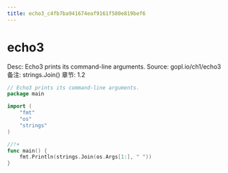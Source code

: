 ```yaml
---
title: echo3_c4fb7ba941674eaf9161f580e819bef6
---
```


# echo3

Desc: Echo3 prints its command-line arguments.
Source: gopl.io/ch1/echo3
备注: strings.Join()
章节: 1.2

```go
// Echo3 prints its command-line arguments.
package main

import (
	"fmt"
	"os"
	"strings"
)

//!+
func main() {
	fmt.Println(strings.Join(os.Args[1:], " "))
}
```